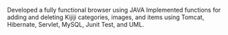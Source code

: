 Developed a fully functional browser using JAVA
Implemented functions for adding and deleting Kijiji categories, images, and items using Tomcat, Hibernate, Servlet, MySQL, Junit Test, and UML.               
